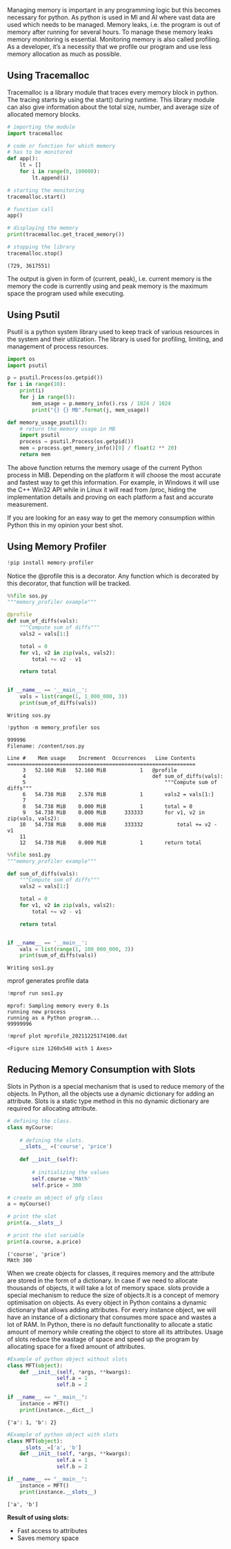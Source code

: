 Managing memory is important in any programming logic but this becomes necessary for python. As python is used in Ml and AI where vast data are used which needs to be managed. Memory leaks, i.e. the program is out of memory after running for several hours. To manage these memory leaks memory monitoring is essential. Monitoring memory is also called profiling. As a developer, it’s a necessity that we profile our program and use less memory allocation as much as possible.

## Using Tracemalloc

Tracemalloc is a library module that traces every memory block in python. The tracing starts by using the start() during runtime. This library module can also give information about the total size, number, and average size of allocated memory blocks.

``` py
# importing the module
import tracemalloc

# code or function for which memory
# has to be monitored
def app():
	lt = []
	for i in range(0, 100000):
		lt.append(i)

# starting the monitoring
tracemalloc.start()

# function call
app()

# displaying the memory
print(tracemalloc.get_traced_memory())

# stopping the library
tracemalloc.stop()

```
```
(729, 3617551)
```

The output is given in form of (current, peak), i.e. current memory is the memory the code is currently using and peak memory is the maximum space the program used while executing.

## Using Psutil

Psutil is a python system library used to keep track of various resources in the system and their utilization. The library is used for profiling, limiting, and management of process resources.

``` py
import os
import psutil

p = psutil.Process(os.getpid())
for i in range(10):
    print(i)
    for j in range(5):
        mem_usage = p.memory_info().rss / 1024 / 1024
        print("{} {} MB".format(j, mem_usage))
```
``` py
def memory_usage_psutil():
    # return the memory usage in MB
    import psutil
    process = psutil.Process(os.getpid())
    mem = process.get_memory_info()[0] / float(2 ** 20)
    return mem
```
The above function returns the memory usage of the current Python process in MiB. Depending on the platform it will choose the most accurate and fastest way to get this information. For example, in Windows it will use the C++ Win32 API while in Linux it will read from /proc, hiding the implementation details and proving on each platform a fast and accurate measurement.

If you are looking for an easy way to get the memory consumption within Python this in my opinion your best shot.

## Using Memory Profiler

``` py
!pip install memory-profiler 
```
Notice the @profile this is a decorator. Any function which is decorated by this decorator, that function will be tracked.

``` py
%%file sos.py
"""memory_profiler example"""

@profile
def sum_of_diffs(vals):
    """Compute sum of diffs"""
    vals2 = vals[1:]

    total = 0
    for v1, v2 in zip(vals, vals2):
        total += v2 - v1

    return total


if __name__ == '__main__':
    vals = list(range(1, 1_000_000, 3))
    print(sum_of_diffs(vals))
```
```
Writing sos.py
```

``` py
!python -m memory_profiler sos
```
```
999996
Filename: /content/sos.py

Line #    Mem usage    Increment  Occurrences   Line Contents
=============================================================
     3   52.160 MiB   52.160 MiB           1   @profile
     4                                         def sum_of_diffs(vals):
     5                                             """Compute sum of diffs"""
     6   54.738 MiB    2.578 MiB           1       vals2 = vals[1:]
     7                                         
     8   54.738 MiB    0.000 MiB           1       total = 0
     9   54.738 MiB    0.000 MiB      333333       for v1, v2 in zip(vals, vals2):
    10   54.738 MiB    0.000 MiB      333332           total += v2 - v1
    11                                         
    12   54.738 MiB    0.000 MiB           1       return total
```

``` py
%%file sos1.py
"""memory_profiler example"""

def sum_of_diffs(vals):
    """Compute sum of diffs"""
    vals2 = vals[1:]

    total = 0
    for v1, v2 in zip(vals, vals2):
        total += v2 - v1

    return total


if __name__ == '__main__':
    vals = list(range(1, 100_000_000, 3))
    print(sum_of_diffs(vals))
```
```
Writing sos1.py
```

mprof generates profile data

``` py
!mprof run sos1.py
```
```
mprof: Sampling memory every 0.1s
running new process
running as a Python program...
99999996
```

``` py
!mprof plot mprofile_20211225174100.dat
```
```
<Figure size 1260x540 with 1 Axes>
```

## Reducing Memory Consumption with Slots

Slots in Python is a special mechanism that is used to reduce memory of the objects. In Python, all the objects use a dynamic dictionary for adding an attribute. Slots is a static type method in this no dynamic dictionary are required for allocating attribute.
``` py
# defining the class.
class myCourse:
	
	# defining the slots.
	__slots__ =('course', 'price')
	
	def __init__(self):
		
		# initializing the values
		self.course ='MAth'
		self.price = 300

# create an object of gfg class
a = myCourse()

# print the slot
print(a.__slots__)

# print the slot variable
print(a.course, a.price)

```
```
('course', 'price')
MAth 300
```
When we create objects for classes, it requires memory and the attribute are stored in the form of a dictionary. In case if we need to allocate thousands of objects, it will take a lot of memory space. slots provide a special mechanism to reduce the size of objects.It is a concept of memory optimisation on objects. As every object in Python contains a dynamic dictionary that allows adding attributes. For every instance object, we will have an instance of a dictionary that consumes more space and wastes a lot of RAM. In Python, there is no default functionality to allocate a static amount of memory while creating the object to store all its attributes. Usage of slots reduce the wastage of space and speed up the program by allocating space for a fixed amount of attributes.

``` py
#Example of python object without slots
class MFT(object):
	def __init__(self, *args, **kwargs):
				self.a = 1
				self.b = 2

if __name__ == "__main__":
	instance = MFT()
	print(instance.__dict__)
```
```
{'a': 1, 'b': 2}
```

``` py
#Example of python object with slots 
class MFT(object):
	__slots__=['a', 'b']
	def __init__(self, *args, **kwargs):
				self.a = 1
				self.b = 2

if __name__ == "__main__":
	instance = MFT()
	print(instance.__slots__)
```
```
['a', 'b']
```

**Result of using slots:**

+ Fast access to attributes
+ Saves memory space